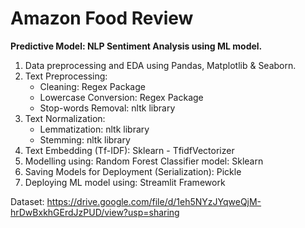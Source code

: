 # Amazon Food Review
**Predictive Model: NLP Sentiment Analysis using ML model.**
1. Data preprocessing and EDA using Pandas, Matplotlib & Seaborn.
2. Text Preprocessing:
    - Cleaning: Regex Package
    - Lowercase Conversion: Regex Package
    - Stop-words Removal: nltk library
3. Text Normalization:
    - Lemmatization: nltk library
    - Stemming: nltk library
4. Text Embedding (Tf-IDF): Sklearn - TfidfVectorizer
5. Modelling using: Random Forest Classifier model: Sklearn
6. Saving Models for Deployment (Serialization): Pickle
7. Deploying ML model using: Streamlit Framework

Dataset: https://drive.google.com/file/d/1eh5NYzJYqweQjM-hrDwBxkhGErdJzPUD/view?usp=sharing
